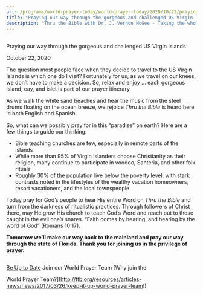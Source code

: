 ```yaml
---
url: /programs/world-prayer-today/world-prayer-today/2020/10/22/praying-our-way-through-the-gorgeous-and-challenged-us-virgin-islands
title: "Praying our way through the gorgeous and challenged US Virgin Islands"
description: "Thru the Bible with Dr. J. Vernon McGee - Taking the whole Word to the whole world"
---
```







## 
 Praying our way through the gorgeous and challenged US Virgin Islands


October 22, 2020




The question most people face when they decide to travel to the US Virgin Islands is which one do I visit? Fortunately for us, as we travel on our knees, we don’t have to make a decision. So, relax and enjoy … each gorgeous island, cay, and islet is part of our prayer itinerary. 

 As we walk the white sand beaches and hear the music from the steel drums floating on the ocean breeze, we rejoice *Thru the Bible* is heard here in both English and Spanish.  

 So, what can we possibly pray for in this “paradise” on earth? Here are a few things to guide our thinking: 

 * Bible teaching churches are few, especially in remote parts of the islands
* While more than 95% of Virgin Islanders choose Christianity as their religion, many continue to participate in voodoo, Santeria, and other folk rituals
* Roughly 30% of the population live below the poverty level, with stark contrasts noted in the lifestyles of the wealthy vacation homeowners, resort vacationers, and the local townspeople

Today pray for God’s people to hear His entire Word on *Thru the Bible* and turn from the darkness of ritualistic practices. Through followers of Christ there, may He grow His church to teach God’s Word and reach out to those caught in the evil one’s snares. “Faith comes by hearing, and hearing by the word of God” (Romans 10:17). 

 **Tomorrow we’ll make our way back to the mainland and pray our way through the state of Florida. Thank you for joining us in the privilege of prayer.**







## 




[Be Up to Date](http://feeds.feedburner.com/WorldPrayerToday "World Prayer Today RSS Feed")
Join our World Prayer Team
[Why join the  

World Prayer Team?](http://ttb.org/resources/articles-news/news/2017/03/26/keep-it-up-world-prayer-team!)




